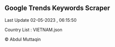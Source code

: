 

## Google Trends Keywords Scraper 
 
Last Update 02-05-2023 , 06:15:50

Country List :
VIETNAM.json



© Abdul Muttaqin 
